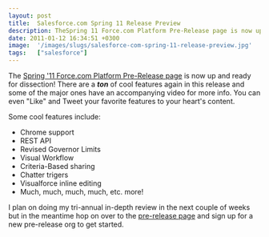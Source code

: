 ```yaml
---
layout: post
title:  Salesforce.com Spring 11 Release Preview
description: TheSpring 11 Force.com Platform Pre-Release page is now up and ready for dissection! There are a ton  of cool features again in this release and some of the major ones have an accompanying video for more info. You can even Like and Tweet your favorite features to your hearts content. Some cool features include- * Chrome support  * REST API  * Revised Governor Limits  * Visual Workflow  * Criteria-Based sharing  * Chatter trigers  * Visualforce inline editing  * Much, much, much, much, etc. more!
date: 2011-01-12 16:34:51 +0300
image:  '/images/slugs/salesforce-com-spring-11-release-preview.jpg'
tags:   ["salesforce"]
---
```

<p>The <a href="http://developer.force.com/releases/release/Spring11">Spring '11 Force.com Platform Pre-Release page</a> is now up and ready for dissection! There are a <em><strong>ton</strong></em> of cool features again in this release and some of the major ones have an accompanying video for more info. You can even "Like" and Tweet your favorite features to your heart's content.</p>
<p>Some cool features include:</p>
<ul>
<li>Chrome support</li>
<li>REST API</li>
<li>Revised Governor Limits</li>
<li>Visual Workflow</li>
<li>Criteria-Based sharing</li>
<li>Chatter trigers</li>
<li>Visualforce inline editing</li>
<li>Much, much, much, much, etc. more!</li>
</ul>
<p>I plan on doing my tri-annual in-depth review in the next couple of weeks but in the meantime hop on over to the <a href="http://developer.force.com/releases/release/Spring11">pre-release page</a> and sign up for a new pre-release org to get started.</p>
